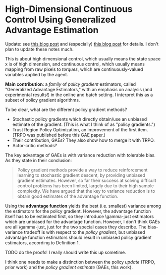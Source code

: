# High-Dimensional Continuous Control Using Generalized Advantage Estimation

Update: see [this blog post][1] and (especially) [this blog post][2] for
details. I don't plan to update these notes much.

This is about high dimensional control, which usually means the state space x is
of high dimension, and continuous control, which usually means mapping from raw
pixels to *torques*, which are continuously-valued variables applied by the
agent.

**Main contribution**: a *family* of *policy gradient* estimators, called
"Generalized Advantage Estimators," with an emphasis on analysis (and
experimental results!) in the online and batch setting. I interpret this as a
subset of policy gradient algorithms. 

To be clear, what are the different policy gradient methods?

- Stochastic policy gradients which directly obtain/use an unbiased estimate of
  the gradient. (This is what I think of as "policy gradients.")
- Trust Region Policy Optimization, an improvement of the first item. (TRPO was
  published before this GAE paper.)
- Their contribution, GAEs? They also show how to merge it with TRPO.
- Actor-critic methods?

The key advantage of GAEs is with variance reduction with tolerable bias. As
they state in their conclusion:

> Policy gradient methods provide a way to reduce reinforcement learning to
> stochastic gradient descent, by providing unbiased gradient estimates.
> However, so far their success at solving difficult control problems has been
> limited, largely due to their high sample complexity. We have argued that the
> key to variance reduction is to obtain good estimates of the advantage
> function.

Using the **advantage function** yields the best (i.e. smallest) variance among
the estimators for the policy gradient. However, the advantage function itself
has to be estimated first, so they introduce \gamma-just estimators which are
unbiased for the advantage function. However, I don't think GAEs are all
\gamma-just, just for the two special cases they describe. The bias-variance
tradeoff is with respect to the *policy gradient*, but unbiased advantage
function estimators should result in unbiased policy gradient estimators,
according to Definition 1.

TODO do the proofs! I really should write this up sometime.

I think one needs to make a distinction between the policy *update* (TRPO, prior
work) and the *policy gradient estimate* (GAEs, this work).

[1]:https://danieltakeshi.github.io/2017/03/28/going-deeper-into-reinforcement-learning-fundamentals-of-policy-gradients/
[2]:https://danieltakeshi.github.io/2017/04/02/notes-on-the-generalized-advantage-estimation-paper/
